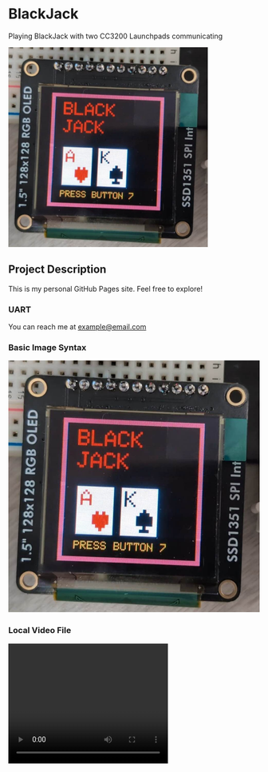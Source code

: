 # BlackJack 
Playing BlackJack with two CC3200 Launchpads communicating

<img src="content/image1.jpg" alt="Example image" width="400" height="400">


## Project Description
This is my personal GitHub Pages site. Feel free to explore!

### UART
You can reach me at example@email.com

### Basic Image Syntax
![BlackJack game Welcome screen.](content/image1.jpg)



### Local Video File
<video width="320" height="240" controls>
  <source src="content/video.mp4" type="video/mp4">
  Your browser does not support the video tag.
</video>
